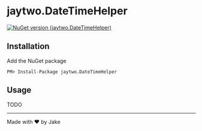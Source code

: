# jaytwo.DateTimeHelper

[![NuGet version (jaytwo.DateTimeHelper)](https://img.shields.io/nuget/v/jaytwo.DateTimeHelper.svg?style=flat-square)](https://www.nuget.org/packages/jaytwo.DateTimeHelper/)

## Installation

Add the NuGet package

```
PM> Install-Package jaytwo.DateTimeHelper
```

## Usage

TODO

---

Made with &hearts; by Jake
